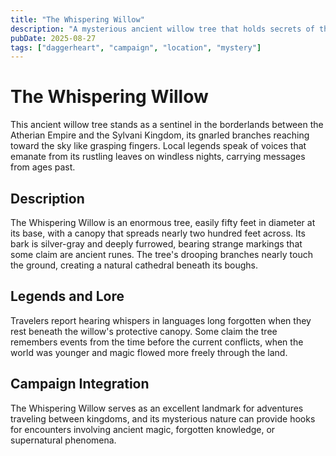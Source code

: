 ```yaml
---
title: "The Whispering Willow"
description: "A mysterious ancient willow tree that holds secrets of the old world and serves as a landmark in the campaign."
pubDate: 2025-08-27
tags: ["daggerheart", "campaign", "location", "mystery"]
---
```


# The Whispering Willow

This ancient willow tree stands as a sentinel in the borderlands between the Atherian Empire and the Sylvani Kingdom, its gnarled branches reaching toward the sky like grasping fingers. Local legends speak of voices that emanate from its rustling leaves on windless nights, carrying messages from ages past.

## Description

The Whispering Willow is an enormous tree, easily fifty feet in diameter at its base, with a canopy that spreads nearly two hundred feet across. Its bark is silver-gray and deeply furrowed, bearing strange markings that some claim are ancient runes. The tree's drooping branches nearly touch the ground, creating a natural cathedral beneath its boughs.

## Legends and Lore

Travelers report hearing whispers in languages long forgotten when they rest beneath the willow's protective canopy. Some claim the tree remembers events from the time before the current conflicts, when the world was younger and magic flowed more freely through the land.

## Campaign Integration

The Whispering Willow serves as an excellent landmark for adventures traveling between kingdoms, and its mysterious nature can provide hooks for encounters involving ancient magic, forgotten knowledge, or supernatural phenomena.